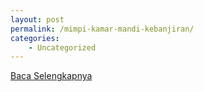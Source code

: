 ```yaml
---
layout: post
permalink: /mimpi-kamar-mandi-kebanjiran/
categories:
    - Uncategorized
---
```


[Baca Selengkapnya](/04)